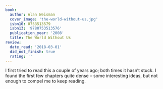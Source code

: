 ```yaml
---
book:
  author: Alan Weisman
  cover_image: 'the-world-without-us.jpg'
  isbn10: 0753513579
  isbn13: '9780753513576'
  publication_year: '2008'
  title: The World Without Us
review:
  date_read: '2018-03-01'
  did_not_finish: true
  rating: ''
---
```


I first tried to read this a couple of years ago; both times it hasn’t stuck. I found the first few chapters quite dense – some interesting ideas, but not enough to compel me to keep reading.
